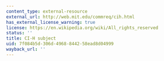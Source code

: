 ```yaml
---
content_type: external-resource
external_url: http://web.mit.edu/commreq/cih.html
has_external_license_warning: true
license: https://en.wikipedia.org/wiki/All_rights_reserved
status: ''
title: CI-H subject
uid: 7f084b5d-306d-4968-8442-58ead8d04999
wayback_url: ''
---
```

